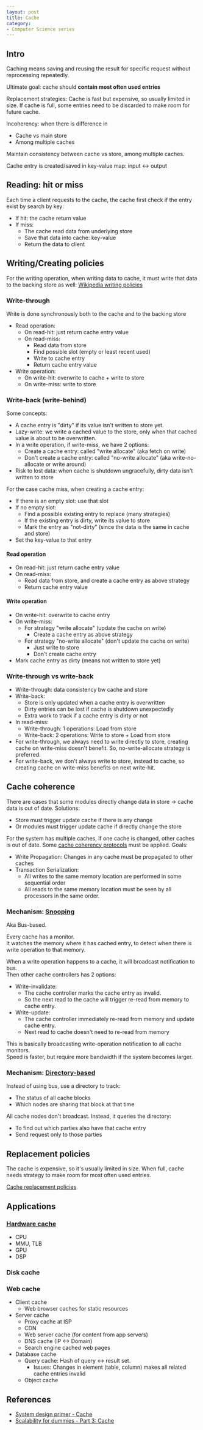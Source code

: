 ```yaml
---
layout: post
title: Cache
category:
- Computer Science series
---
```


## Intro

Caching means saving and reusing the result for specific request without reprocessing repeatedly.

Ultimate goal: cache should **contain most often used entries**

Replacement strategies: Cache is fast but expensive, so usually limited in size. If cache is full, some
entries need to be discarded to make room for future cache.

Incoherency: when there is difference in

- Cache vs main store
- Among multiple caches

Maintain consistency between cache vs store, among multiple caches.

Cache entry is created/saved in key-value map: input <-> output

## Reading: hit or miss

Each time a client requests to the cache, the cache first check if the entry exist by search by key:

- If hit: the cache return value
- If miss:
  - The cache read data from underlying store
  - Save that data into cache: key-value
  - Return the data to client

## Writing/Creating policies

For the writing operation, when writing data to cache, it must write that data to the backing store as well:
[Wikipedia writing policies](https://en.wikipedia.org/wiki/Cache_(computing)#Writing_policies)

### Write-through

Write is done synchronously both to the cache and to the backing store

- Read operation:
  - On read-hit: just return cache entry value
  - On read-miss:
    - Read data from store
    - Find possible slot (empty or least recent used)
    - Write to cache entry
    - Return cache entry value
- Write operation:
  - On write-hit: overwrite to cache + write to store
  - On write-miss: write to store

### Write-back (write-behind)

Some concepts:

- A cache entry is "dirty" if its value isn't written to store yet.
- Lazy-write: we write a cached value to the store, only when that cached value is about to be overwritten.
- In a write operation, if write-miss, we have 2 options:
  - Create a cache entry: called "write allocate" (aka fetch on write)
  - Don't create a cache entry: called "no-write allocate" (aka write-no-allocate or write around)
- Risk to lost data: when cache is shutdown ungracefully, dirty data isn't written to store

For the case cache miss, when creating a cache entry:

- If there is an empty slot: use that slot
- If no empty slot:
  - Find a possible existing entry to replace (many strategies)
  - If the existing entry is dirty, write its value to store
  - Mark the entry as "not-dirty" (since the data is the same in cache and store)
- Set the key-value to that entry

#### Read operation

- On read-hit: just return cache entry value
- On read-miss:
  - Read data from store, and create a cache entry as above strategy
  - Return cache entry value

#### Write operation

- On write-hit: overwrite to cache entry
- On write-miss:
  - For strategy "write allocate" (update the cache on write)
    - Create a cache entry as above strategy
  - For strategy "no-write allocate" (don't update the cache on write)
    - Just write to store
    - Don't create cache entry
- Mark cache entry as dirty (means not written to store yet)

### Write-through vs write-back

- Write-through: data consistency bw cache and store
- Write-back:
  - Store is only updated when a cache entry is overwritten
  - Dirty entries can be lost if cache is shutdown unexpectedly
  - Extra work to track if a cache entry is dirty or not
- In read-miss:
  - Write-through: 1 operations: Load from store
  - Write-back: 2 operations: Write to store + Load from store
- For write-through, we always need to write directly to store, creating cache on write-miss doesn't benefit.
So, no-write-allocate strategy is preferred.
- For write-back, we don't always write to store, instead to cache, so creating cache on write-miss benefits
on next write-hit.

## Cache coherence

There are cases that some modules directly change data in store -> cache data is out of date. Solutions:

- Store must trigger update cache if there is any change
- Or modules must trigger update cache if directly change the store

For the system has multiple caches, if one cache is changed, other caches is out of date. Some
[cache coherency protocols](https://en.wikipedia.org/wiki/Cache_coherence) must be applied. Goals:

- Write Propagation: Changes in any cache must be propagated to other caches
- Transaction Serialization:
  - All writes to the same memory location are performed in some sequential order
  - All reads to the same memory location must be seen by all processors in the same order.

### Mechanism: [Snooping](https://en.wikipedia.org/wiki/Bus_snooping)

Aka Bus-based.

Every cache has a monitor.  
It watches the memory where it has cached entry, to detect when there is write operation to that memory.

When a write operation happens to a cache, it will broadcast notification to bus.  
Then other cache controllers has 2 options:

- Write-invalidate:
  - The cache controller marks the cache entry as invalid.
  - So the next read to the cache will trigger re-read from memory to cache entry.
- Write-update:
  - The cache controller immediately re-read from memory and update cache entry.
  - Next read to cache doesn't need to re-read from memory

This is basically broadcasting write-operation notification to all cache monitors.  
Speed is faster, but require more bandwidth if the system becomes larger.

### Mechanism: [Directory-based](https://en.wikipedia.org/wiki/Directory-based_coherence)

Instead of using bus, use a directory to track:

- The status of all cache blocks
- Which nodes are sharing that block at that time

All cache nodes don't broadcast. Instead, it queries the directory:

- To find out which parties also have that cache entry
- Send request only to those parties

## Replacement policies

The cache is expensive, so it's usually limited in size. When full, cache needs strategy to make room for
most often used entries.

[Cache replacement policies](https://en.wikipedia.org/wiki/Cache_replacement_policies)

## Applications

### [Hardware cache](https://en.wikipedia.org/wiki/Cache_(computing)#Examples_of_hardware_caches)

- CPU
- MMU, TLB
- GPU
- DSP

### Disk cache

### Web cache

- Client cache
  - Web browser caches for static resources
- Server cache
  - Proxy cache at ISP
  - CDN
  - Web server cache (for content from app servers)
  - DNS cache (IP <-> Domain)
  - Search engine cached web pages
- Database cache
  - Query cache: Hash of query <-> result set.
    - Issues: Changes in element (table, column) makes all related cache entries invalid
  - Object cache

## References

- [System design primer - Cache](https://github.com/donnemartin/system-design-primer#cache)
- [Scalability for dummies - Part 3: Cache](https://www.lecloud.net/post/9246290032/scalability-for-dummies-part-3-cache)